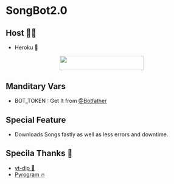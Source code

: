 # SongBot2.0
## Host 👨‍💻
- Heroku 🚀
<p align="center"><a href="https://heroku.com/deploy?template=https://github.com/MrTanaji/songbot2.0"> <img src="https://img.shields.io/badge/Deploy%20To%20Heroku-red?style=for-the-badge&logo=heroku" width="220" height="38.45"/></a></p>

## Manditary Vars
- BOT_TOKEN : Get It from [@Botfather](t.me/Botfather)


## Special Feature
- Downloads Songs fastly as well as less errors and downtime.


## Specila Thanks 💓
- [yt-dlp 📜](https://github.com/yt-dlp/yt-dlp)
- [Pyrogram 🔥](https://github.com/pyrogram/pyrogram)
